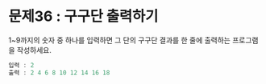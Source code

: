 # 문제36 : 구구단 출력하기

1~9까지의 숫자 중 하나를 입력하면 그 단의 구구단 결과를 한 줄에 출력하는 프로그램을 작성하세요.

```js
입력 : 2
출력 : 2 4 6 8 10 12 14 16 18
```
